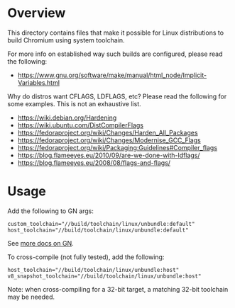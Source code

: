 # Overview

This directory contains files that make it possible for Linux
distributions to build Chromium using system toolchain.

For more info on established way such builds are configured,
please read the following:

 - https://www.gnu.org/software/make/manual/html_node/Implicit-Variables.html

Why do distros want CFLAGS, LDFLAGS, etc? Please read the following
for some examples. This is not an exhaustive list.

 - https://wiki.debian.org/Hardening
 - https://wiki.ubuntu.com/DistCompilerFlags
 - https://fedoraproject.org/wiki/Changes/Harden_All_Packages
 - https://fedoraproject.org/wiki/Changes/Modernise_GCC_Flags
 - https://fedoraproject.org/wiki/Packaging:Guidelines#Compiler_flags
 - https://blog.flameeyes.eu/2010/09/are-we-done-with-ldflags/
 - https://blog.flameeyes.eu/2008/08/flags-and-flags/

# Usage

Add the following to GN args:

```
custom_toolchain="//build/toolchain/linux/unbundle:default"
host_toolchain="//build/toolchain/linux/unbundle:default"
```

See [more docs on GN](https://chromium.googlesource.com/chromium/src/+/master/tools/gn/docs/quick_start.md).

To cross-compile (not fully tested), add the following:

```
host_toolchain="//build/toolchain/linux/unbundle:host"
v8_snapshot_toolchain="//build/toolchain/linux/unbundle:host"
```

Note: when cross-compiling for a 32-bit target, a matching 32-bit toolchain
may be needed.
